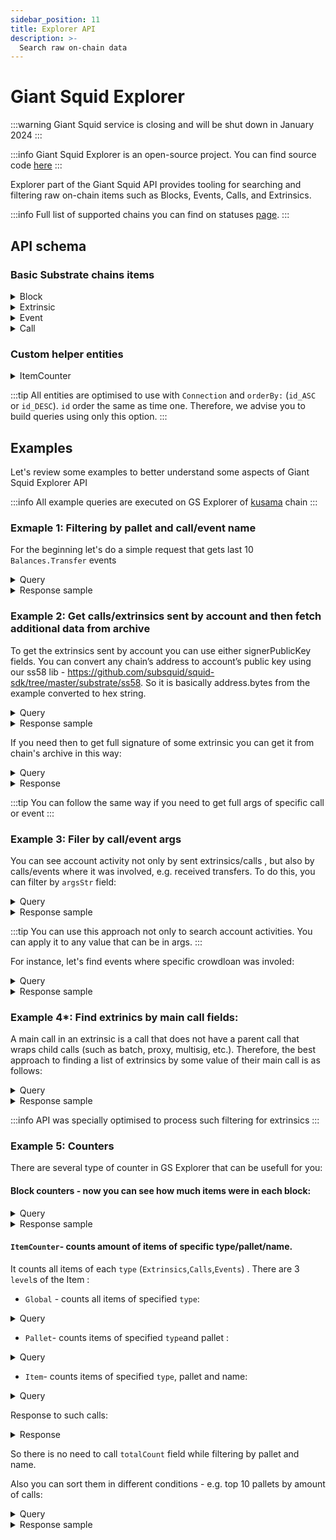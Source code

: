 ```yaml
---
sidebar_position: 11
title: Explorer API
description: >-
  Search raw on-chain data
---
```


# Giant Squid Explorer

:::warning 
Giant Squid service is closing and will be shut down in January 2024
:::

:::info
Giant Squid Explorer is an open-source project. You can find source code [here](https://github.com/subsquid-labs/giant-squid-explorer)
:::

Explorer part of the Giant Squid API provides tooling for searching and filtering raw on-chain items such as Blocks, Events, Calls, and Extrinsics.

:::info
Full list of supported chains you can find on statuses [page](/arrowsquid-docs-v0/giant-squid-api/statuses).
:::

## API schema

### Basic Substrate chains items

<details>

<summary>Block</summary>

```graphql
type Block {
  id: ID!
  height: Int!
  hash: String!
  parentHash: String!
  timestamp: DateTime!
  specVersion: Int!
  validator: String
  extrinsicsCount: Int!
  callsCount: Int!
  eventsCount: Int!
  extrinsics: [Extrinsic]!
  calls: [Call]!
  events: [Event]!
}
```

</details>

<details>

<summary>Extrinsic</summary>

```graphql
type Extrinsic {
  id: ID!
  block: Block
  mainCall: Call
  calls: [Call]!
  events: [Event]!
  blockNumber: Int
  timestamp: DateTime
  extrinsicHash: String
  "Internal index among all items"
  indexInBlock: Int
  version: Int
  signerPublicKey: String
  success: Boolean
  error: String
  tip: BigInt
  fee: BigInt
}
```

:::info
Full signature is not stored in the extrinsic entity. To find out how to get it look at [Example 2](#example-2-get-callsextrinsics-sent-by-account-and-then-fetch-additional-data-from-archive)
:::

</details>

<details>

<summary>Event</summary>

```graphql
type Event {
  id: ID!
  block: Block!
  blockNumber: Int!
  timestamp: DateTime!
  extrinsicHash: String
  extrinsic: Extrinsic
  call: Call
  indexInBlock: Int
  eventName: String!
  palletName: String!
  "Optimised arguments values to allow fast search by it"
  argsStr: [String]
}
```

:::info
Full event args is not stored in the event entity. To find out how to get it look at [Example 2](#example-2-get-callsextrinsics-sent-by-account-and-then-fetch-additional-data-from-archive)
:::

</details>

<details>

<summary>Call</summary>

```graphql
type Call {
  id: ID!
  "If call was wrapped in another call like proxy, batch, etc."
  parentId: String
  block: Block!
  extrinsic: Extrinsic
  extrinsicHash: String
  blockNumber: Int!
  timestamp: DateTime!
  callName: String!
  palletName: String!
  success: Boolean!
  callerPublicKey: String
  "Optimised arguments values to allow fast search by it"
  argsStr: [String]
}
```

:::info
Full call args is not stored in the call entity. To find out how to get it look at [Example 2](#example-2-get-callsextrinsics-sent-by-account-and-then-fetch-additional-data-from-archive)
:::

</details>

### Custom helper entities

<details>

<summary>ItemCounter</summary>

It helps to count chain items of different types. That was implemented because built-in `count` count inside `{item}Connection` is very slow on huge amount of entities.

```graphql
type ItemsCounter {
  id: ID!
  type: ItemType!
  level: CounterLevel!
  total: Int!
}

enum CounterLevel {
  Global
  Pallet
  Item
}

enum ItemType {
  Extrinsics
  Calls
  Events
}
```

</details>

:::tip
All entities are optimised to use with `Сonnection` and `orderBy:` (`id_ASC` or `id_DESC`). `id` order the same as time one. Therefore, we advise you to build queries using only this option.
:::

## Examples

Let's review some examples to better understand some aspects of Giant Squid Explorer API

:::info
All example queries are executed on GS Explorer of [kusama](https://squid.subsquid.io/gs-explorer-kusama/graphql) chain
:::

### Exmaple 1: Filtering by pallet and call/event name

For the beginning let's do a simple request that gets last 10 `Balances.Transfer` events

<details>

<summary>Query</summary>

```graphql
query MyQuery {
  eventsConnection(
    orderBy: id_DESC
    first: 10
    where: { eventName_eq: "Transfer", palletName_eq: "Balances" }
  ) {
    edges {
      node {
        id
        blockNumber
        extrinsicHash
        palletName
        eventName
        timestamp
      }
    }
  }
}
```

</details>

<details>

<summary>Response sample</summary>

```json
{
  "data": {
    "eventsConnection": {
      "edges": [
        {
          "node": {
            "id": "0017071517-000040-89ecd",
            "blockNumber": 17071517,
            "extrinsicHash": "0xa33388b92a4883b2c7dc8e41b0fa23bf52ba813fe781ef46ee63394b9d5fd595",
            "palletName": "Balances",
            "eventName": "Transfer",
            "timestamp": "2023-03-17T02:52:06.000000Z"
          }
        },
        {
          "node": {
            "id": "0017071457-000038-f9d60",
            "blockNumber": 17071457,
            "extrinsicHash": "0xf2f40153811ae0d356fb307961d6a500272becf801e66a5ee47268b186ae0ca4",
            "palletName": "Balances",
            "eventName": "Transfer",
            "timestamp": "2023-03-17T02:46:06.000000Z"
          }
        }
      ]
    }
  }
}
```

</details>

### Example 2: Get calls/extrinsics sent by account and then fetch additional data from archive

To get the extrinsics sent by account you can use either signerPublicKey fields. You can convert any chain’s address to account’s public key using our ss58 lib - https://github.com/subsquid/squid-sdk/tree/master/substrate/ss58. So it is basically address.bytes from the example converted to hex string.

<details>

<summary>Query</summary>

```graphql
query MyQuery {
  extrinsicsConnection(
    orderBy: id_DESC
    where: {
      signerPublicKey_eq: "0xa629f0015595000eb7e0d03faa86543883f6ce4d4b8bd3c002227414b92db342"
    }
    first: 10
  ) {
    edges {
      node {
        id
        blockNumber
        signerPublicKey
        extrinsicHash
        success
        timestamp
      }
    }
  }
}
```

</details>

<details>

<summary>Response sample</summary>

```json
{
  "data": {
    "extrinsicsConnection": {
      "edges": [
        {
          "node": {
            "id": "0009994700-000002-ecb13",
            "blockNumber": 9994700,
            "signerPublicKey": "0xa629f0015595000eb7e0d03faa86543883f6ce4d4b8bd3c002227414b92db342",
            "extrinsicHash": "0x5e3959f499156aa36f56e75c904fff47855ec580bb41b92a4fa251f47f4071f8",
            "success": true,
            "timestamp": "2021-11-07T18:28:00.013000Z"
          }
        },
        {
          "node": {
            "id": "0009991028-000002-72c7f",
            "blockNumber": 9991028,
            "signerPublicKey": "0xa629f0015595000eb7e0d03faa86543883f6ce4d4b8bd3c002227414b92db342",
            "extrinsicHash": "0x027f4080079eb1a5f92e0d4c4ddd917b3cf0ef7a1b6f7e1dd37c978ff0bc5031",
            "success": true,
            "timestamp": "2021-11-07T12:10:24.008000Z"
          }
        }
      ]
    }
  }
}
```

</details>

If you need then to get full signature of some extrinsic you can get it from chain's archive in this way:

<details>

<summary>Query</summary>

```graphql
query MyQuery {
  extrinsicById(id: "0009994700-000002-ecb13") {
    signature
  }
}
```

</details>

<details>

<summary>Response</summary>

```json
{
  "data": {
    "extrinsicById": {
      "signature": {
        "address": {
          "__kind": "Id",
          "value": "0xa629f0015595000eb7e0d03faa86543883f6ce4d4b8bd3c002227414b92db342"
        },
        "signature": {
          "__kind": "Sr25519",
          "value": "0xeadc0b18556a25599f3d2ba798edea4cbfa0e181586e00106986c0adafd05467eb1f6396e9e80a118a7379fc41899e879a2390ac9698724e001982fb18931888"
        },
        "signedExtensions": {
          "ChargeTransactionPayment": "0",
          "CheckMortality": {
            "__kind": "Mortal101",
            "value": 0
          },
          "CheckNonce": 222
        }
      }
    }
  }
}
```

</details>

:::tip
You can follow the same way if you need to get full args of specific call or event
:::

### Example 3: Filer by call/event args

You can see account activity not only by sent extrinsics/calls , but also by calls/events where it was involved, e.g. received transfers. To do this, you can filter by `argsStr` field:

<details>

<summary>Query</summary>

```graphql
query MyQuery {
  eventsConnection(
    orderBy: id_DESC
    where: {
      argsStr_containsAny: "0xa629f0015595000eb7e0d03faa86543883f6ce4d4b8bd3c002227414b92db342"
    }
    first: 10
  ) {
    edges {
      node {
        id
        blockNumber
        palletName
        eventName
        extrinsicHash
        timestamp
      }
    }
  }
}
```

</details>

<details>

<summary>Response sample</summary>

```json
{
  "data": {
    "eventsConnection": {
      "edges": [
        {
          "node": {
            "id": "0013910640-000353-f3c00",
            "blockNumber": 13910640,
            "palletName": "Balances",
            "eventName": "Transfer",
            "extrinsicHash": "0x7afffe22d93bf83ab0b4f0b074935a2d1ee5e713f6a14a4b30c8ac354f8187b0",
            "timestamp": "2022-08-08T02:30:06.040000Z"
          }
        },
        {
          "node": {
            "id": "0013117375-000030-18b21",
            "blockNumber": 13117375,
            "palletName": "Balances",
            "eventName": "Transfer",
            "extrinsicHash": "0x7ca9550ecf72bffcc435c2b8ad397fd494df368b31a31d248a562526227c81b7",
            "timestamp": "2022-06-13T22:33:48.018000Z"
          }
        }
      ]
    }
  }
}
```

</details>

:::tip
You can use this approach not only to search account activities. You can apply it to any value that can be in args.
:::

For instance, let's find events where specific crowdloan was involed:

<details>

<summary>Query</summary>

```graphql
query MyQuery {
  eventsConnection(
    orderBy: id_ASC
    where: { argsStr_containsAny: "2078", palletName_eq: "Crowdloan" }
    first: 100
  ) {
    edges {
      node {
        id
        blockNumber
        palletName
        eventName
        extrinsicHash
        timestamp
      }
    }
  }
}
```

</details>

<details>

<summary>Response sample</summary>

```json
{
  "data": {
    "eventsConnection": {
      "edges": [
        {
          "node": {
            "id": "0008206907-000010-526c9",
            "blockNumber": 8206907,
            "palletName": "Crowdloan",
            "eventName": "Created",
            "extrinsicHash": "0xca10794c8a5c4db24e320fa842abdcb63acaa6a10d0ff00dce89e8bdb02a8b9f",
            "timestamp": "2021-07-05T04:41:42.009000Z"
          }
        },
        {
          "node": {
            "id": "0008212507-000010-090ac",
            "blockNumber": 8212507,
            "palletName": "Crowdloan",
            "eventName": "Contributed",
            "extrinsicHash": "0xd43c5b1b4e79c6333ad2d468a60fea3f424cdf99f2e55f381d03ac657f19065f",
            "timestamp": "2021-07-05T14:05:36.300000Z"
          }
        }
      ]
    }
  }
}
```

</details>

### Example 4\*: Find extrinics by main call fields:

A main call in an extrinsic is a call that does not have a parent call that wraps child calls (such as batch, proxy, multisig, etc.). Therefore, the best approach to finding a list of extrinsics by some value of their main call is as follows:

<details>

<summary>Query</summary>

```graphql
query MyQuery {
  callsConnection(
    orderBy: id_DESC
    where: {
      parentId_isNull: true
      palletName_eq: "Balances"
      callName_eq: "transfer"
    }
    first: 10
  ) {
    edges {
      node {
        extrinsic {
          id
          fee
          success
          timestamp
        }
      }
    }
  }
}
```

</details>

<details>

<summary>Response sample</summary>

```json
{
  "data": {
    "eventsConnection": {
      "edges": [
        {
          "node": {
            "id": "0013910640-000353-f3c00",
            "blockNumber": 13910640,
            "palletName": "Balances",
            "eventName": "Transfer",
            "extrinsicHash": "0x7afffe22d93bf83ab0b4f0b074935a2d1ee5e713f6a14a4b30c8ac354f8187b0",
            "timestamp": "2022-08-08T02:30:06.040000Z"
          }
        },
        {
          "node": {
            "id": "0013117375-000030-18b21",
            "blockNumber": 13117375,
            "palletName": "Balances",
            "eventName": "Transfer",
            "extrinsicHash": "0x7ca9550ecf72bffcc435c2b8ad397fd494df368b31a31d248a562526227c81b7",
            "timestamp": "2022-06-13T22:33:48.018000Z"
          }
        }
      ]
    }
  }
}
```

</details>

:::info
API was specially optimised to process such filtering for extrinsics
:::

### Example 5: Counters

There are several type of counter in GS Explorer that can be usefull for you:

#### Block counters - now you can see how much items were in each block:


<details>

<summary>Query</summary>

```graphql
query MyQuery {
  blocksConnection(orderBy: id_DESC, first: 10) {
    edges {
      node {
        extrinsicsCount
        eventsCount
        callsCount
      }
    }
  }
}

```

</details>

<details>

<summary>Response sample</summary>

```json
{
  "data": {
    "blocksConnection": {
      "edges": [
        {
          "node": {
            "height": 17072225,
            "extrinsicsCount": 6,
            "eventsCount": 46,
            "callsCount": 6
          }
        },
        {
          "node": {
            "height": 17072224,
            "extrinsicsCount": 7,
            "eventsCount": 60,
            "callsCount": 7
          }
        },
        {
          "node": {
            "height": 17072223,
            "extrinsicsCount": 7,
            "eventsCount": 49,
            "callsCount": 7
          }
        
        }
      ]
    }
  }
}
    
```

</details>

#### `ItemCounter`- counts amount of items of specific type/pallet/name.
It counts all items of each `type` (`Extrinsics`,`Calls`,`Events`) . There are 3 `level`s of the Item :
- `Global` - counts all items of specified `type`:

<details>

<summary>Query</summary>

```graphql
query MyQuery {
  itemsCounterById(id: "Events") {
    total
  }
}
```

</details>

- `Pallet`- counts items of specified `type`and pallet :

<details>

<summary>Query</summary>

```graphql
query MyQuery {
  itemsCounterById(id: "Extrinsics.Balances") {
    total
  }
}
    
```

</details>

- `Item`- counts items of specified `type`, pallet and name:

<details>

<summary>Query</summary>

```graphql
query MyQuery {
  itemsCounterById(id: "Calls.Balances.transfer") {
    total
  }
}
    
```

</details>

Response to such calls:

<details>

<summary>Response</summary>

```json
{
  "data": {
    "itemsCounterById": {
      "total": 3194785
    }
  }
}
    
```

</details>



So there is no need to call `totalCount` field while filtering by pallet and name.

Also you can sort them in different conditions - e.g. top 10 pallets by amount of calls:

<details>

<summary>Query</summary>

```graphql
query MyQuery {
  itemsCounters(where: {level_eq: Pallet, type_eq: Calls}, orderBy: total_DESC, limit: 10) {
    id
    total
  }
}
    
```

</details>

<details>

<summary>Response sample</summary>

```json
{
  "data": {
    "itemsCounters": [
      {
        "id": "Calls.Timestamp",
        "total": 17072294
      },
      {
        "id": "Calls.ImOnline",
        "total": 16001734
      },
      {
        "id": "Calls.ParaInherent",
        "total": 8127045
      },
      {
        "id": "Calls.System",
        "total": 6552304
      },
      {
        "id": "Calls.Staking",
        "total": 4120221
      },
      {
        "id": "Calls.Parachains",
        "total": 3860281
      },
      {
        "id": "Calls.Balances",
        "total": 3652060
      },
      {
        "id": "Calls.FinalityTracker",
        "total": 3418614
      },
      {
        "id": "Calls.Utility",
        "total": 1534012
      },
      {
        "id": "Calls.ParasInherent",
        "total": 1476453
      }
    ]
  }
}
    
```

</details>
